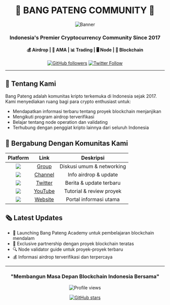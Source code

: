 <div align="center">
  
# 🚀 BANG PATENG COMMUNITY 🚀

![Banner](https://user-images.githubusercontent.com/38981255/183307761-5557fc3d-1ab5-4a21-8a57-99b93b36ed46.png)

### Indonesia's Premier Cryptocurrency Community Since 2017
#### 💰 Airdrop | 💬 AMA | 📊 Trading | 🖥️ Node | 🔗 Blockchain

[![GitHub followers](https://img.shields.io/github/followers/bangpateng?style=social)](https://github.com/bangpateng)
[![Twitter Follow](https://img.shields.io/twitter/follow/bangpateng_com?style=social)](https://twitter.com/bangpateng_)

</div>

---

## 🌟 Tentang Kami

Bang Pateng adalah komunitas kripto terkemuka di Indonesia sejak 2017. Kami menyediakan ruang bagi para crypto enthusiast untuk:
- Mendapatkan informasi terbaru tentang proyek blockchain menjanjikan
- Mengikuti program airdrop terverifikasi
- Belajar tentang node operation dan validating
- Terhubung dengan penggiat kripto lainnya dari seluruh Indonesia

## 📱 Bergabung Dengan Komunitas Kami

<div align="center">

| Platform | Link | Deskripsi |
|:--------:|:----:|:---------:|
| <img src="https://img.shields.io/badge/Telegram-2CA5E0?style=for-the-badge&logo=telegram&logoColor=white" /> | [Group](https://t.me/bangpateng_chat) | Diskusi umum & networking |
| <img src="https://img.shields.io/badge/Telegram-2CA5E0?style=for-the-badge&logo=telegram&logoColor=white" /> | [Channel](https://t.me/bangpateng_airdrop) | Info airdrop & update |
| <img src="https://img.shields.io/badge/Twitter-1DA1F2?style=for-the-badge&logo=twitter&logoColor=white" /> | [Twitter](https://www.twitter.com/bangpateng_com) | Berita & update terbaru |
| <img src="https://img.shields.io/badge/YouTube-FF0000?style=for-the-badge&logo=youtube&logoColor=white" /> | [YouTube](https://www.youtube.com/c/BangPateng/) | Tutorial & review proyek |
| <img src="https://img.shields.io/badge/Website-0078D7?style=for-the-badge&logo=google-chrome&logoColor=white" /> | [Website](http://www.bangpateng.xyz) | Portal informasi utama |

</div>

</div>

## 🗞️ Latest Updates

- 🚀 Launching Bang Pateng Academy untuk pembelajaran blockchain mendalam
- 🌟 Exclusive partnership dengan proyek blockchain teratas
- 🔍 Node validator guide untuk proyek-proyek terbaru
- 💰 Informasi airdrop terverifikasi dan terpercaya

---

<div align="center">

### "Membangun Masa Depan Blockchain Indonesia Bersama"

<img src="https://komarev.com/ghpvc/?username=bangpateng&style=flat-square&color=blue" alt="Profile views"/>

[![GitHub stars](https://img.shields.io/github/stars/bangpateng/bangpateng?style=social)](https://github.com/bangpateng/bangpateng)

</div>
